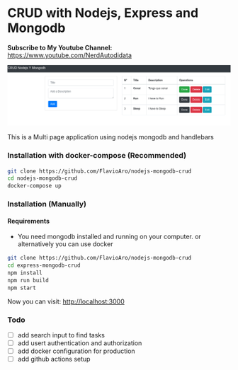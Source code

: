 # CRUD with Nodejs, Express and Mongodb

<b>Subscribe to My Youtube Channel:</b><br>
https://www.youtube.com/NerdAutodidata

![](docs/screenshot.png)

This is a Multi page application using nodejs mongodb and handlebars

### Installation with docker-compose (Recommended)

```bash
git clone https://github.com/FlavioAro/nodejs-mongodb-crud
cd nodejs-mongodb-crud
docker-compose up
```

### Installation (Manually)

#### Requirements

* You need mongodb installed and running on your computer. or alternatively you can use docker

```bash
git clone https://github.com/FlavioAro/nodejs-mongodb-crud
cd express-mongodb-crud
npm install
npm run build
npm start
```

Now you can visit: <a target="_blank" href="http://localhost:3000">http://localhost:3000</a>

### Todo

* [ ] add search input to find tasks
* [ ] add usert authentication and authorization
* [ ] add docker configuration for production
* [ ] add github actions setup 
